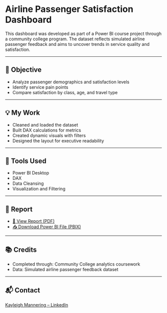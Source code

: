 # Airline Passenger Satisfaction Dashboard

This dashboard was developed as part of a Power BI course project through a community college program. The dataset reflects simulated airline passenger feedback and aims to uncover trends in service quality and satisfaction.

---

## 🎯 Objective

- Analyze passenger demographics and satisfaction levels  
- Identify service pain points  
- Compare satisfaction by class, age, and travel type

---

## 💡 My Work

- Cleaned and loaded the dataset  
- Built DAX calculations for metrics  
- Created dynamic visuals with filters  
- Designed the layout for executive readability

---

## 🧰 Tools Used

- Power BI Desktop  
- DAX  
- Data Cleansing  
- Visualization and Filtering

---

## 📄 Report

- [📄 View Report (PDF)](./Airline%20Passenger%20Satisfaction.pdf)  
- [📥 Download Power BI File (PBIX)](./Airline%20Passenger%20Satisfaction.pbix)


---

## 📚 Credits

- Completed through: Community College analytics coursework  
- Data: Simulated airline passenger feedback dataset

---

## 📬 Contact

[Kayleigh Mannering – LinkedIn](https://www.linkedin.com/in/kayleigh-mannering/)
